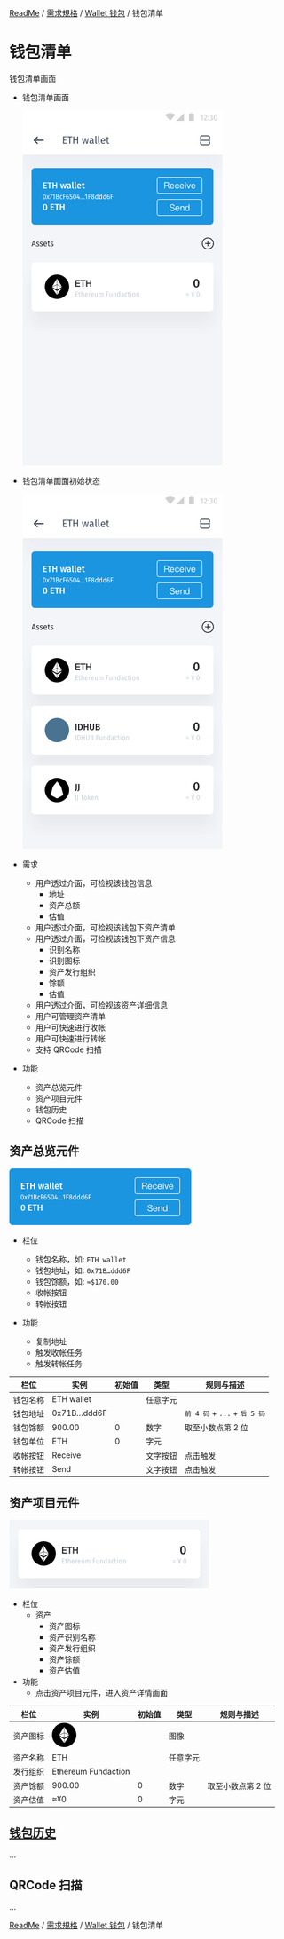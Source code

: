 [ReadMe](../README.md) / [需求規格](../requirements.md) / [Wallet 钱包](wallet.md) / 钱包清单

# <a name="wallet-list">钱包清单</a>

钱包清单画面

* 钱包清单画面

	![钱包清单 Screenshot](../assets/wallets__list-item__assets--emtpy.png)

* 钱包清单画面初始状态

	![钱包清单 Screenshot](../assets/wallets__list-item__assets-eth.png)

* 需求
	* 用户透过介面，可检视该钱包信息
		* 地址
		* 资产总额
		* 估值
	* 用户透过介面，可检视该钱包下资产清单
	* 用户透过介面，可检视该钱包下资产信息
		* 识别名称
		* 识别图标
		* 资产发行组织
		* 馀额
		* 估值
	* 用户透过介面，可检视该资产详细信息
	* 用户可管理资产清单
	* 用户可快速进行收帐
	* 用户可快速进行转帐
	* 支持 QRCode 扫描


* 功能
	* 资产总览元件
	* 资产项目元件
	* 钱包历史
	* QRCode 扫描

## <a name="wallet-item">资产总览元件</a>

![资产总览元件 Screenshot](../assets/wallet-item--eth.png)

* 栏位
	* 钱包名称，如: `ETH wallet`
	* 钱包地址，如: `0x71B…ddd6F`
	* 钱包馀额，如: `≈$170.00`
	* 收帐按钮
	* 转帐按钮

* 功能
	* 复制地址
	* 触发收帐任务
	* 触发转帐任务

栏位 | 实例 | 初始值 | 类型 | 规则与描述
------------- | ------------- | ------------- | ------------- | -------------
钱包名称 | ETH wallet |  | 任意字元 | 
钱包地址 | 0x71B…ddd6F |  |  | `前 4 码` + `...` + `后 5 码`
钱包馀额 | 900.00 | 0 | 数字 | 取至小数点第 2 位
钱包单位 | ETH | 0 | 字元 | 
收帐按钮 | Receive | | 文字按钮 | 点击触发
转帐按钮 | Send| | 文字按钮 | 点击触发

## <a name="assets-item">资产项目元件</a>

![资产总览元件 Screenshot](../assets/wallets__assets-item-eth--emtpy.png)

* 栏位
	* 资产
		* 资产图标
		* 资产识别名称
		* 资产发行组织
		* 资产馀额
		* 资产估值
* 功能
	* 点击资产项目元件，进入资产详情画面

栏位 | 实例 | 初始值 | 类型 | 规则与描述
------------- | ------------- | ------------- | ------------- | -------------
资产图标 | ![icon](../assets/icon-eth.png) |  | 图像 | 
资产名称 | ETH |  | 任意字元 | 
发行组织 | Ethereum Fundaction |  |  | 
资产馀额 | 900.00 | 0 | 数字 | 取至小数点第 2 位
资产估值 | ≈¥0 | 0 | 字元 | 

## [钱包历史](wallet_history.md#list-history)
...

## QRCode 扫描
...


[ReadMe](../README.md) / [需求規格](../requirements.md) / [Wallet 钱包](wallet.md) / 钱包清单